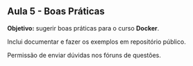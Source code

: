 ## Aula 5 - Boas Práticas

**Objetivo:** sugerir boas práticas para o curso **Docker**.

Inclui documentar e fazer os exemplos em repositório público.

Permissão de enviar dúvidas nos fóruns de questões.
